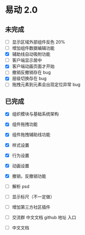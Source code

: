 # 易动 2.0

## 未完成

- [ ] 显示区域外部组件反色 20%
- [ ] 增加组件数据编辑功能
- [x] 辅助线自动吸附功能
- [ ] 客户端显示居中
- [x] 客户端动画页面才开始
- [ ] 撤销反撤销存在 bug
- [x] 层级切换存在 bug
- [ ] 拖拽元素到元素会出现定位异常 bug

## 已完成

- [x] 组织模块与基础系统架构
- [x] 组件拖拽功能
- [x] 组件拖拽辅助线功能
- [x] 样式设置
- [x] 行为设置
- [x] 动画设置
- [x] 撤销，反撤销功能

- [ ] 解析 psd
- [ ] 显示标尺（不一定做）
- [ ] 增加第三方社区插件
- [ ] 交流群 中文文档 github 地址 入口
- [ ] 中文文档
